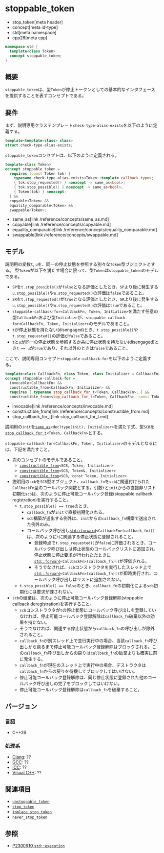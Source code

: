 # stoppable_token
* stop_token[meta header]
* concept[meta id-type]
* std[meta namespace]
* cpp26[meta cpp]

```cpp
namespace std {
  template<class Token>
  concept stoppable_token;
}
```

## 概要
`stoppable_token`は、型`Token`が停止トークンとしての基本的なインタフェースを提供することを表すコンセプトである。


## 要件
まず、説明専用クラステンプレート`check-type-alias-exists`を以下のように定義する。

```cpp
template<template<class> class>
struct check-type-alias-exists;
```

`stoppable_token`コンセプトは、以下のように定義される。

```cpp
template<class Token>
concept stoppable_token =
  requires (const Token tok) {
    typename check-type-alias-exists<Token::template callback_type>;
    { tok.stop_requested() } noexcept -> same_as<bool>;
    { tok.stop_possible() } noexcept -> same_as<bool>;
    { Token(tok) } noexcept;
  } &&
  copyable<Token> &&
  equality_comparable<Token> &&
  swappable<Token>;
```
* same_as[link /reference/concepts/same_as.md]
* copyable[link /reference/concepts/copyable.md]
* equality_comparable[link /reference/concepts/equality_comparable.md]
* swappable[link /reference/concepts/swappable.md]


## モデル

説明用の変数`t`, `u`を、同一の停止状態を参照する別々な`Token`型ブジェクトとする。
型`Token`が以下を満たす場合に限って、型`Token`は`stoppable_token`のモデルである。

- `SP`を`t.stop_possible()`が`false`となる評価としたとき、`SP`より後に発生する`u.stop_possible()`や`u.stop_requested()`の評価は`false`であること。
- `SR`を`t.stop_requested()`が`true`となる評価としたとき、`SR`より後に発生する`u.stop_possible()`や`u.stop_requested()`の評価は`true`であること。
- `stoppable-callback-for<CallbackFn, Token, Initialize>`を満たす任意の型`CallbackFn`および型`Initialize`が、`stoppable-callback-for<CallbackFn, Token, Initializer>`のモデルであること。
- `t`が停止状態を持たない(disengaged)とき、`t.stop_possible()`や`t.stop_requested()`の評価が`false`であること。
- `t`と`u`が同一の停止状態を参照するか共に停止状態を持たない(disengaged)とき`t == u`が`true`であり、それ以外のときは`false`であること。


ここで、説明専用コンセプト`stoppable-callback-for`を以下のように定義する。

```cpp
template<class CallbackFn, class Token, class Initializer = CallbackFn>
concept stoppable-callback-for =
  invocable<CallbackFn> &&
  constructible_from<CallbackFn, Initializer> &&
  requires { typename stop_callback_for_t<Token, CallbackFn>; } &&
  constructible_from<stop_callback_for_t<Token, CallbackFn>, const Token&, Initializer>;
```
* invocable[link /reference/concepts/invocable.md]
* constructible_from[link /reference/concepts/constructible_from.md]
* stop_callback_for_t[link stop_callback_for_t.md]

説明用の`init`を[`same_as`](/reference/concepts/same_as.md)`<decltype(init), Initializer>`を満たす式、型`SCB`を[`stop_callback_for_t`](stop_callback_for_t.md)`<Token, CallbackFn>`とする。

`stoppable-callback-for<CallbackFn, Token, Initializer>`のモデルとなるには、下記を満たすこと。

- 次のコンセプトのモデルであること。
    - [`constructible_from`](/reference/concepts/constructible_from.md)`<SCB, Token, Initializer>`
    - [`constructible_from`](/reference/concepts/constructible_from.md)`<SCB, Token&, Initializer>`
    - [`constructible_from`](/reference/concepts/constructible_from.md)`<SCB, const Token, Initializer>`
- 説明用の`scb`を`SCB`型オブジェクト、`callback_fn`を`scb`に関連付けられた`CallbackFn`型のコールバック関数とする。引数`t`と`init`からの直接非リスト初期化`scb`は、次のように停止可能コールバック登録(stoppable callback registration)を実行すること。
    - `t.stop_possible() == true`のとき、
        - `callback_fn`が`init`で直接初期化される。
        - `scb`構築が送出する例外は、`init`からの`callback_fn`構築で送出された例外のみ。
        - コールバック呼び出し[`std::forward`](/reference/utility/forward.md)`<CallbackFn>(callback_fn)()`は、次のように`t`に関連する停止状態に登録されること。
            - 登録時点で`t.stop_requested()`が`false`に評価されるとき、コールバック呼び出しは停止状態のコールバックリストに追加され、停止状態に停止要求が行われたたときに[`std::forward`](/reference/utility/forward.md)`<CallbackFn>(callback_fn)()`が評価される。
            - そうでなければ、`scb`コンストラクタを実行したスレッド上で[`std::forward`](/reference/utility/forward.md)`<CallbackFn>(callback_fn)()`が即時実行され、コールバック呼び出しはリストに追加されない。
    - `t.stop_possible() == false`のとき、`callback_fn`の初期化による`scb`初期化には要求が課されない。
- `scb`の破棄は、次のように停止可能コールバック登録解除(stoppable callback deregistration)を実行すること。
    - `scb`コンストラクタが`t`の停止状態にコールバック呼び出しを登録していなければ、停止可能コールバック登録解除は`callback_fn`破棄以外の効果を持たない。
    - そうでなければ、関連する停止状態から`callback_fn`の呼び出しが除外されること。
    - `callback_fn`が別スレッド上で並行実行中の場合、当該`callback_fn`呼び出しから戻るまで停止可能コールバック登録解除はブロックされる。この`callback_fn`呼び出しからの戻りは`callback_fn`の破棄よりも確実に前に発生する。
    - `callback_fn`が現在のスレッド上で実行中の場合、デストラクタは`callback_fn`からの戻りを待機してブロックしてはいけない。
    - 停止可能コールバック登録解除は、同じ停止状態に登録された他のコールバック呼び出しの完了をブロックしてはいけない。
    - 停止可能コールバック登録解除は`callback_fn`を破棄すること。


## バージョン
### 言語
- C++26

### 処理系
- [Clang](/implementation.md#clang): ??
- [GCC](/implementation.md#gcc): ??
- [ICC](/implementation.md#icc): ??
- [Visual C++](/implementation.md#visual_cpp): ??


## 関連項目
- [`unstoppable_token`](unstoppable_token.md)
- [`stop_token`](stop_token.md)
- [`inplace_stop_token`](inplace_stop_token.md.nolink)
- [`never_stop_token`](never_stop_token.md)


## 参照
- [P2300R10 `std::execution`](https://www.open-std.org/jtc1/sc22/wg21/docs/papers/2024/p2300r10.html)
